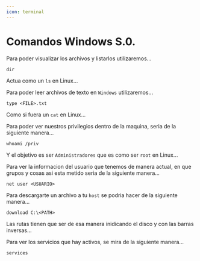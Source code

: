 ```yaml
---
icon: terminal
---
```


# Comandos Windows S.0.

Para poder visualizar los archivos y listarlos utilizaremos...

```shell
dir
```

Actua como un `ls` en Linux...

Para poder leer archivos de texto en `Windows` utilizaremos...

```shell
type <FILE>.txt
```

Como si fuera un `cat` en Linux...

Para poder ver nuestros privilegios dentro de la maquina, seria de la siguiente manera...

```shell
whoami /priv
```

Y el objetivo es ser `Administradores` que es como ser `root` en Linux...

Para ver la informacion del usuario que tenemos de manera actual, en que grupos y cosas asi esta metido seria de la siguiente manera...

```shell
net user <USUARIO>
```

Para descargarte un archivo a tu `host` se podria hacer de la siguiente manera...

```shell
download C:\<PATH>
```

Las rutas tienen que ser de esa manera inidicando el disco y con las barras inversas...

Para ver los servicios que hay activos, se mira de la siguiente manera...

```shell
services
```

